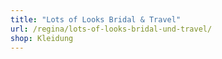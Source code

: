 ```yaml
---
title: "Lots of Looks Bridal & Travel"
url: /regina/lots-of-looks-bridal-und-travel/
shop: Kleidung
---
```

